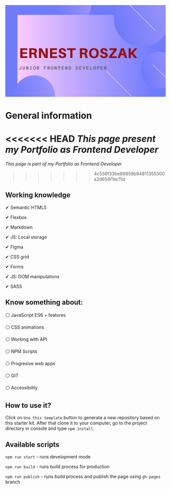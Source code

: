 ![cover](public/ErnestRoszak.png)

# General information

<<<<<<< HEAD
*This page present my Portfolio as Frontend Developer*
=======
*This page is part of my Portfolio as Frontend Developer*
>>>>>>> 4c556f33be89859b84811355300a2d654f1ec11d

## Working knowledge
✔ Semantic HTML5

✔ Flexbox

✔ Markdown

✔ JS: Local storage

✔ Figma

✔ CSS grid

✔ Forms

✔ JS: DOM manipulations

✔ SASS

## Know something about:
⚪ JavaScript ES6 + features

⚪ CSS animations

⚪ Working with API

⚪ NPM Scripts

⚪ Progresive web apps

⚪ GIT

⚪ Accessibility

## How to use it?

Click on `Use this template` button to generate a new repository based on this starter kit. After that clone it to your computer, go to the project directory in console and type `npm install`.

## Available scripts

`npm run start` - runs development mode

`npm run build` - runs build process for production

`npm run publish` - runs build process and publish the page using `gh-pages` branch


